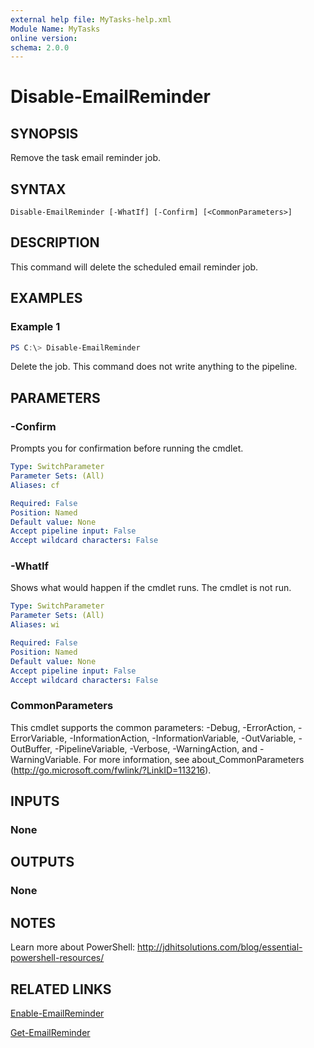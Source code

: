 ```yaml
---
external help file: MyTasks-help.xml
Module Name: MyTasks
online version:
schema: 2.0.0
---
```


# Disable-EmailReminder

## SYNOPSIS
Remove the task email reminder job.

## SYNTAX

```
Disable-EmailReminder [-WhatIf] [-Confirm] [<CommonParameters>]
```

## DESCRIPTION
This command will delete the scheduled email reminder job.

## EXAMPLES

### Example 1
```powershell
PS C:\> Disable-EmailReminder
```
Delete the job. This command does not write anything to the pipeline.

## PARAMETERS

### -Confirm
Prompts you for confirmation before running the cmdlet.

```yaml
Type: SwitchParameter
Parameter Sets: (All)
Aliases: cf

Required: False
Position: Named
Default value: None
Accept pipeline input: False
Accept wildcard characters: False
```

### -WhatIf
Shows what would happen if the cmdlet runs.
The cmdlet is not run.

```yaml
Type: SwitchParameter
Parameter Sets: (All)
Aliases: wi

Required: False
Position: Named
Default value: None
Accept pipeline input: False
Accept wildcard characters: False
```

### CommonParameters
This cmdlet supports the common parameters: -Debug, -ErrorAction, -ErrorVariable, -InformationAction, -InformationVariable, -OutVariable, -OutBuffer, -PipelineVariable, -Verbose, -WarningAction, and -WarningVariable.
For more information, see about_CommonParameters (http://go.microsoft.com/fwlink/?LinkID=113216).

## INPUTS

### None


## OUTPUTS

### None

## NOTES
Learn more about PowerShell: http://jdhitsolutions.com/blog/essential-powershell-resources/

## RELATED LINKS
[Enable-EmailReminder]()

[Get-EmailReminder]()